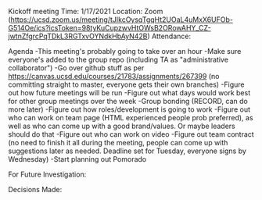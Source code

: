 Kickoff meeting
Time: 1/17/2021
Location: Zoom (https://ucsd.zoom.us/meeting/tJIkcOysqTgqHt2UOaL4uMxX6UFOb-G514Oe/ics?icsToken=98tyKuCupzwvHtOWsB2ORowAHY_CZ-jwtnZfgrcPqTDkL3RGTxvOYNdkHbAyN42B)
Attendance: 

Agenda
-This meeting's probably going to take over an hour
-Make sure everyone's added to the group repo (including TA as "administrative collaborator")
-Go over github stuff as per https://canvas.ucsd.edu/courses/21783/assignments/267399 (no committing straight to master, everyone gets their own branches)
-Figure out how future meetings will be run
-Figure out what days would work best for other group meetings over the week
-Group bonding (RECORD, can do more later)
-Figure out how roles/development is going to work
-Figure out who can work on team page (HTML experienced people prob preferred), as well as who can come up with a good brand/values. Or maybe leaders should do that
-Figure out who can work on video
-Figure out team contract (no need to finish it all during the meeting, people can come up with suggestions later as needed. Deadline set for Tuesday, everyone signs by Wednesday)
-Start planning out Pomorado

For Future Investigation:


Decisions Made: 
